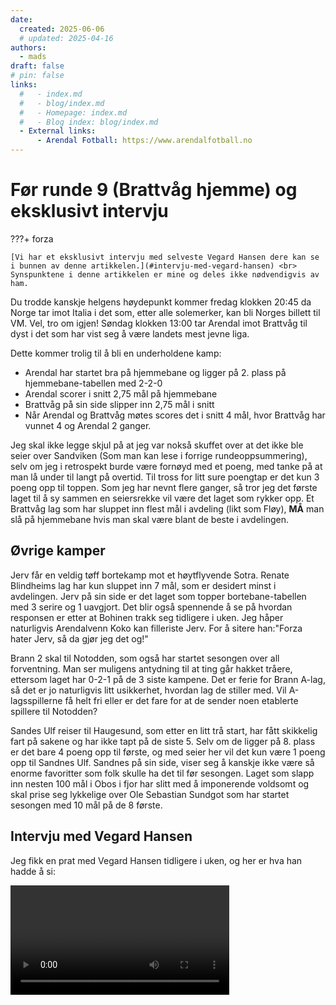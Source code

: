 ```yaml
---
date:
  created: 2025-06-06
  # updated: 2025-04-16
authors:
  - mads
draft: false
# pin: false
links:
  #   - index.md
  #   - blog/index.md
  #   - Homepage: index.md
  #   - Blog index: blog/index.md
  - External links:
      - Arendal Fotball: https://www.arendalfotball.no
---
```


# Før runde 9 (Brattvåg hjemme) og eksklusivt intervju

???+ forza

    [Vi har et eksklusivt intervju med selveste Vegard Hansen dere kan se i bunnen av denne artikkelen.](#intervju-med-vegard-hansen) <br>
    Synspunktene i denne artikkelen er mine og deles ikke nødvendigvis av ham.

Du trodde kanskje helgens høydepunkt kommer fredag klokken 20:45 da Norge tar imot Italia i det som, etter alle solemerker, kan bli Norges billett til VM. Vel, tro om igjen!
Søndag klokken 13:00 tar Arendal imot Brattvåg til dyst i det som har vist seg å være landets mest jevne liga.

Dette kommer trolig til å bli en underholdene kamp:

- Arendal har startet bra på hjemmebane og ligger på 2. plass på hjemmebane-tabellen med 2-2-0
- Arendal scorer i snitt 2,75 mål på hjemmebane
- Brattvåg på sin side slipper inn 2,75 mål i snitt
- Når Arendal og Brattvåg møtes scores det i snitt 4 mål, hvor Brattvåg har vunnet 4 og Arendal 2 ganger.

Jeg skal ikke legge skjul på at jeg var nokså skuffet over at det ikke ble seier over Sandviken (Som man kan lese i forrige rundeoppsummering), selv om jeg i retrospekt burde være fornøyd med et poeng, med tanke på at man lå under til langt på overtid.
Til tross for litt sure poengtap er det kun 3 poeng opp til toppen. Som jeg har nevnt flere ganger, så tror jeg det første laget til å sy sammen en seiersrekke vil være det laget som rykker opp. Et Brattvåg lag som har sluppet inn flest mål i avdeling (likt som Fløy), **MÅ** man slå på hjemmebane hvis man skal være blant de beste i avdelingen.

## Øvrige kamper

Jerv får en veldig tøff bortekamp mot et høytflyvende Sotra. Renate Blindheims lag har kun sluppet inn 7 mål, som er desidert minst i avdelingen. Jerv på sin side er det laget som topper bortebane-tabellen med 3 serire og 1 uavgjort. Det blir også spennende å se på hvordan responsen er etter at Bohinen trakk seg tidligere i uken. Jeg håper naturligvis Arendalvenn Koko kan filleriste Jerv. For å sitere han:"Forza hater Jerv, så da gjør jeg det og!"

Brann 2 skal til Notodden, som også har startet sesongen over all forventning. Man ser muligens antydning til at ting går hakket tråere, ettersom laget har 0-2-1 på de 3 siste kampene. Det er ferie for Brann A-lag, så det er jo naturligvis litt usikkerhet, hvordan lag de stiller med. Vil A-lagsspillerne få helt fri eller er det fare for at de sender noen etablerte spillere til Notodden?

Sandes Ulf reiser til Haugesund, som etter en litt trå start, har fått skikkelig fart på sakene og har ikke tapt på de siste 5. Selv om de ligger på 8. plass er det bare 4 poeng opp til første, og med seier her vil det kun være 1 poeng opp til Sandnes Ulf.
Sandnes på sin side, viser seg å kanskje ikke være så enorme favoritter som folk skulle ha det til før sesongen. Laget som slapp inn nesten 100 mål i Obos i fjor har slitt med å imponerende voldsomt og skal prise seg lykkelige over Ole Sebastian Sundgot som har startet sesongen med 10 mål på de 8 første.

## Intervju med Vegard Hansen

Jeg fikk en prat med Vegard Hansen tidligere i uken, og her er hva han hadde å si:

<video controls width="350">
  <source src="https://raw.githubusercontent.com/lewiuberg/forza-arendal/refs/heads/master/docs/assets/video/2025/2025-06-06_1.mp4" type="video/mp4">
  Din nettleser støtter ikke video.
</video>
